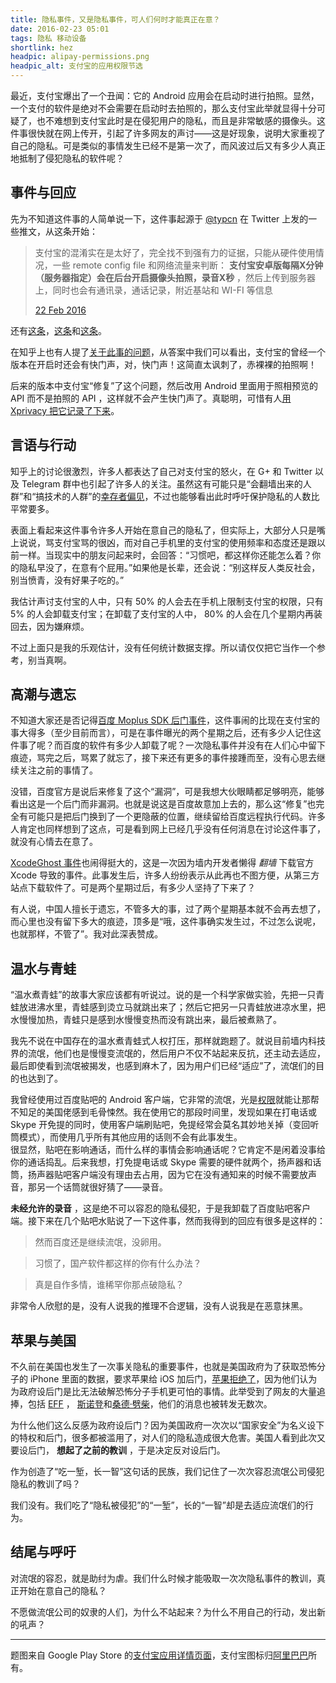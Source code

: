 ```yaml
---
title: 隐私事件，又是隐私事件，可人们何时才能真正在意？
date: 2016-02-23 05:01
tags: 隐私 移动设备
shortlink: hez
headpic: alipay-permissions.png
headpic_alt: 支付宝的应用权限节选
---
```


最近，支付宝爆出了一个丑闻：它的 Android 应用会在启动时进行拍照。显然，一个支付的软件是绝对不会需要在启动时去拍照的，那么支付宝此举就显得十分可疑了，也不难想到支付宝此时是在侵犯用户的隐私，而且是非常敏感的摄像头。这件事很快就在网上传开，引起了许多网友的声讨——这是好现象，说明大家重视了自己的隐私。可是类似的事情发生已经不是第一次了，而风波过后又有多少人真正地抵制了侵犯隐私的软件呢？

<!--more-->

## 事件与回应

先为不知道这件事的人简单说一下，这件事起源于 [@typcn](https://twitter.com/typcn_com) 在 Twitter 上发的一些推文，从这条开始：

> 支付宝的混淆实在是太好了，完全找不到强有力的证据，只能从硬件使用情况，一些 remote config file 和网络流量来判断： **支付宝安卓版每隔X分钟（服务器指定）会在后台开启摄像头拍照，录音X秒** ，然后上传到服务器上，同时也会有通讯录，通话记录，附近基站和 WI-FI 等信息
> 
> [22 Feb 2016](https://twitter.com/typcn_com/status/701620909065392128)

还有[这条](https://twitter.com/typcn_com/status/701642890515079169)，[这条](https://twitter.com/typcn_com/status/701706390218231808)和[这条](https://twitter.com/typcn_com/status/701795436172963840)。

在知乎上也有人提了[关于此事的问题](https://www.zhihu.com/question/40638556)，从答案中我们可以看出，支付宝的曾经一个版本在开启时还会有快门声，对，快门声！这简直太讽刺了，赤裸裸的拍照啊！

后来的版本中支付宝“修复”了这个问题，然后改用 Android 里面用于照相预览的 API 而不是拍照的 API ，这样就不会产生快门声了。真聪明，可惜有人[用 Xprivacy 把它记录了下来](https://twitter.com/typcn_com/status/701795436172963840)。

## 言语与行动

知乎上的讨论很激烈，许多人都表达了自己对支付宝的怒火，在 G+ 和 Twitter 以及 Telegram 群中也引起了许多人的关注。虽然这有可能只是“会翻墙出来的人群”和“搞技术的人群”的[幸存者偏见](https://program-think.blogspot.com/2015/05/Survivorship-Bias.html)，不过也能够看出此时呼吁保护隐私的人数比平常要多。

表面上看起来这件事令许多人开始在意自己的隐私了，但实际上，大部分人只是嘴上说说，骂支付宝骂的很凶，而对自己手机里的支付宝的使用频率和态度还是跟以前一样。当现实中的朋友问起来时，会回答：“习惯吧，都这样你还能怎么着？你的隐私早没了，在意有个屁用。”如果他是长辈，还会说：“别这样反人类反社会，别当愤青，没有好果子吃的。”

我估计声讨支付宝的人中，只有 50% 的人会去在手机上限制支付宝的权限，只有 5% 的人会卸载支付宝；在卸载了支付宝的人中， 80% 的人会在几个星期内再装回去，因为嫌麻烦。

不过上面只是我的乐观估计，没有任何统计数据支撑。所以请仅仅把它当作一个参考，别当真啊。

## 高潮与遗忘

不知道大家还是否记得[百度 Moplus SDK 后门事件](http://cn.engadget.com/2015/11/03/bunk-baidu-sdk-puts-backdoor-on-millions-of-android-devices/)，这件事闹的比现在支付宝的事大得多（至少目前而言），可是在事件曝光的两个星期之后，还有多少人记住这件事了呢？而百度的软件有多少人卸载了呢？一次隐私事件并没有在人们心中留下痕迹，骂完之后，骂累了就忘了，接下来还有更多的事件接踵而至，没有心思去继续关注之前的事情了。

没错，百度官方是说后来修复了这个“漏洞”，可是我想大伙眼睛都足够明亮，能够看出这是一个后门而非漏洞。也就是说这是百度故意加上去的，那么这“修复”也完全有可能只是把后门换到了一个更隐蔽的位置，继续留给百度远程执行代码。许多人肯定也同样想到了这点，可是看到网上已经几乎没有任何消息在讨论这件事了，就没有心情去在意了。

[XcodeGhost 事件](http://www.chinagfw.org/2015/09/blog-post_21.html)也闹得挺大的，这是一次因为墙内开发者懒得 *翻墙* 下载官方 Xcode 导致的事件。此事发生后，许多人纷纷表示从此再也不图方便，从第三方站点下载软件了。可是两个星期过后，有多少人坚持了下来了？

有人说，中国人擅长于遗忘，不管多大的事，过了两个星期基本就不会再去想了，而心里也没有留下多大的痕迹，顶多是“哦，这件事确实发生过，不过怎么说呢，也就那样，不管了”。我对此深表赞成。

## 温水与青蛙

“温水煮青蛙”的故事大家应该都有听说过。说的是一个科学家做实验，先把一只青蛙放进沸水里，青蛙感到烫立马就跳出来了；然后它把另一只青蛙放进凉水里，把水慢慢加热，青蛙只是感到水慢慢变热而没有跳出来，最后被煮熟了。

我先不说在中国存在的温水煮青蛙式人权打压，那样就跑题了。就说目前墙内科技界的流氓，他们也是慢慢变流氓的，然后用户不仅不站起来反抗，还主动去适应，最后即使看到流氓被揭发，也感到麻木了，因为用户们已经“适应”了，流氓们的目的也达到了。

我曾经使用过百度贴吧的 Android 客户端，它非常的流氓，光是[权限](http://www.coolapk.com/apk/com.baidu.tieba#ex-apk-permission-pane)就能让那帮不知足的美国佬感到毛骨悚然。我在使用它的那段时间里，发现如果在打电话或 Skype 开免提的同时，使用客户端刷贴吧，免提经常会莫名其妙地关掉（变回听筒模式），而使用几乎所有其他应用的话则不会有此事发生。  
很显然，贴吧在影响通话，而什么样的事情会影响通话呢？它肯定不是闲着没事给你的通话捣乱。后来我想，打免提电话或 Skype 需要的硬件就两个，扬声器和话筒，扬声器贴吧客户端没有理由去占用，因为它在没有通知来的时候不需要放声音，那另一个话筒就很好猜了——录音。

**未经允许的录音** ，这是绝不可以容忍的隐私侵犯，于是我卸载了百度贴吧客户端。接下来在几个贴吧水贴说了一下这件事，然而我得到的回应有很多是这样的：

> 然而百度还是继续流氓，没卵用。

> 习惯了，国产软件都这样的你有什么办法？

> 真是自作多情，谁稀罕你那点破隐私？

非常令人欣慰的是，没有人说我的推理不合逻辑，没有人说我是在恶意抹黑。

## 苹果与美国

不久前在美国也发生了一次事关隐私的重要事件，也就是美国政府为了获取恐怖分子的 iPhone 里面的数据，要求苹果给 iOS 加后门，[苹果拒绝了](https://www.apple.com/customer-letter/)，因为他们认为为政府设后门是比无法破解恐怖分子手机更可怕的事情。此举受到了网友的大量追捧，包括 [EFF](https://www.eff.org/deeplinks/2016/02/eff-support-apple-encryption-battle) ， [斯诺登](https://twitter.com/snowden/status/699991372040966145)和[桑德·劈柴](https://twitter.com/sundarpichai/status/700104298600886272)，他们的消息也被转发无数次。

为什么他们这么反感为政府设后门？因为美国政府一次次以“国家安全”为名义设下的特权和后门，很多都被滥用了，对人们的隐私造成很大危害。美国人看到此次又要设后门， **想起了之前的教训** ，于是决定反对设后门。

作为创造了“吃一堑，长一智”这句话的民族，我们记住了一次次容忍流氓公司侵犯隐私的教训了吗？

我们没有。我们吃了“隐私被侵犯”的“一堑”，长的“一智”却是去适应流氓们的行为。

## 结尾与呼吁

对流氓的容忍，就是助纣为虐。我们什么时候才能吸取一次次隐私事件的教训，真正开始在意自己的隐私？

不愿做流氓公司的奴隶的人们，为什么不站起来？为什么不用自己的行动，发出新的吼声？

---------

题图来自 Google Play Store 的[支付宝应用详情页面](https://play.google.com/store/apps/details?id=com.eg.android.AlipayGphone)，支付宝图标归[阿里巴巴](http://www.alibaba.com/)所有。
